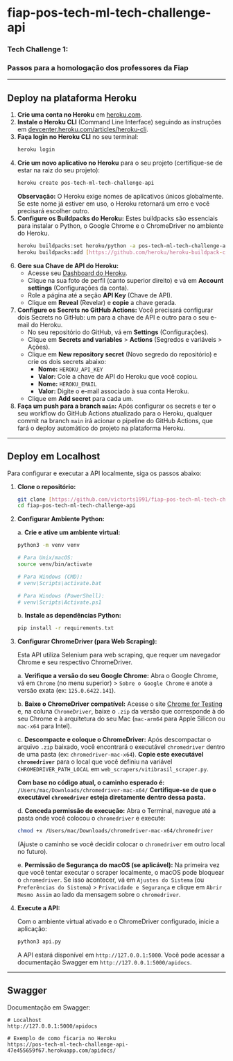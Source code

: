 # fiap-pos-tech-ml-tech-challenge-api

### Tech Challenge 1:
### Passos para a homologação dos professores da Fiap

---

## Deploy na plataforma Heroku

1.  **Crie uma conta no Heroku** em [heroku.com](https://www.heroku.com/).
2.  **Instale o Heroku CLI** (Command Line Interface) seguindo as instruções em [devcenter.heroku.com/articles/heroku-cli](https://devcenter.heroku.com/articles/heroku-cli).
3.  **Faça login no Heroku CLI** no seu terminal:
    ```bash
    heroku login
    ```
4.  **Crie um novo aplicativo no Heroku** para o seu projeto (certifique-se de estar na raiz do seu projeto):
    ```bash
    heroku create pos-tech-ml-tech-challenge-api
    ```
    **Observação:** O Heroku exige nomes de aplicativos únicos globalmente. Se este nome já estiver em uso, o Heroku retornará um erro e você precisará escolher outro.
5.  **Configure os Buildpacks do Heroku:**
    Estes buildpacks são essenciais para instalar o Python, o Google Chrome e o ChromeDriver no ambiente do Heroku.
    ```bash
    heroku buildpacks:set heroku/python -a pos-tech-ml-tech-challenge-api
    heroku buildpacks:add [https://github.com/heroku/heroku-buildpack-chrome-for-testing](https://github.com/heroku/heroku-buildpack-chrome-for-testing) -a pos-tech-ml-tech-challenge-api
    ```
6.  **Gere sua Chave de API do Heroku:**
    * Acesse seu [Dashboard do Heroku](https://dashboard.heroku.com/).
    * Clique na sua foto de perfil (canto superior direito) e vá em **Account settings** (Configurações da conta).
    * Role a página até a seção **API Key** (Chave de API).
    * Clique em **Reveal** (Revelar) e **copie** a chave gerada.
7.  **Configure os Secrets no GitHub Actions:**
    Você precisará configurar dois Secrets no GitHub: um para a chave de API e outro para o seu e-mail do Heroku.
    * No seu repositório do GitHub, vá em **Settings** (Configurações).
    * Clique em **Secrets and variables** > **Actions** (Segredos e variáveis > Ações).
    * Clique em **New repository secret** (Novo segredo do repositório) e crie os dois secrets abaixo:
        * **Nome:** `HEROKU_API_KEY`
        * **Valor:** Cole a chave de API do Heroku que você copiou.
        * **Nome:** `HEROKU_EMAIL`
        * **Valor:** Digite o e-mail associado à sua conta Heroku.
    * Clique em **Add secret** para cada um.
8.  **Faça um push para a branch `main`:**
    Após configurar os secrets e ter o seu workflow do GitHub Actions atualizado para o Heroku, qualquer commit na branch `main` irá acionar o pipeline do GitHub Actions, que fará o deploy automático do projeto na plataforma Heroku.

---

## Deploy em Localhost

Para configurar e executar a API localmente, siga os passos abaixo:

1.  **Clone o repositório:**

    ```bash
    git clone [https://github.com/victorts1991/fiap-pos-tech-ml-tech-challenge-api.git](https://github.com/victorts1991/fiap-pos-tech-ml-tech-challenge-api.git)
    cd fiap-pos-tech-ml-tech-challenge-api
    ```

2.  **Configurar Ambiente Python:**

    a. **Crie e ative um ambiente virtual:**

    ```bash
    python3 -m venv venv

    # Para Unix/macOS:
    source venv/bin/activate

    # Para Windows (CMD):
    # venv\Scripts\activate.bat

    # Para Windows (PowerShell):
    # venv\Scripts\Activate.ps1
    ```

    b. **Instale as dependências Python:**

    ```bash
    pip install -r requirements.txt
    ```

3.  **Configurar ChromeDriver (para Web Scraping):**

    Esta API utiliza Selenium para web scraping, que requer um navegador Chrome e seu respectivo ChromeDriver.

    a. **Verifique a versão do seu Google Chrome:**
       Abra o Google Chrome, vá em `Chrome` (no menu superior) > `Sobre o Google Chrome` e anote a versão exata (ex: `125.0.6422.141`).

    b. **Baixe o ChromeDriver compatível:**
       Acesse o site [Chrome for Testing](https://googlechromelabs.github.io/chrome-for-testing/) e, na coluna `ChromeDriver`, baixe o `.zip` da versão que corresponde à do seu Chrome e à arquitetura do seu Mac (`mac-arm64` para Apple Silicon ou `mac-x64` para Intel).

    c. **Descompacte e coloque o ChromeDriver:**
       Após descompactar o arquivo `.zip` baixado, você encontrará o executável `chromedriver` dentro de uma pasta (ex: `chromedriver-mac-x64`). **Copie este executável `chromedriver`** para o local que você definiu na variável `CHROMEDRIVER_PATH_LOCAL` em `web_scrapers/vitibrasil_scraper.py`.

       **Com base no código atual, o caminho esperado é:** `/Users/mac/Downloads/chromedriver-mac-x64/`
       **Certifique-se de que o executável `chromedriver` esteja diretamente dentro dessa pasta.**

    d. **Conceda permissão de execução:**
       Abra o Terminal, navegue até a pasta onde você colocou o `chromedriver` e execute:

       ```bash
       chmod +x /Users/mac/Downloads/chromedriver-mac-x64/chromedriver
       ```
       (Ajuste o caminho se você decidir colocar o `chromedriver` em outro local no futuro).

    e. **Permissão de Segurança do macOS (se aplicável):**
       Na primeira vez que você tentar executar o scraper localmente, o macOS pode bloquear o `chromedriver`. Se isso acontecer, vá em `Ajustes do Sistema` (ou `Preferências do Sistema`) > `Privacidade e Segurança` e clique em `Abrir Mesmo Assim` ao lado da mensagem sobre o `chromedriver`.

4.  **Execute a API:**

    Com o ambiente virtual ativado e o ChromeDriver configurado, inicie a aplicação:

    ```bash
    python3 api.py
    ```

    A API estará disponível em `http://127.0.0.1:5000`. Você pode acessar a documentação Swagger em `http://127.0.0.1:5000/apidocs`.

---

## Swagger

Documentação em Swagger:

```
# Localhost
http://127.0.0.1:5000/apidocs

# Exemplo de como ficaria no Heroku
https://pos-tech-ml-tech-challenge-api-47e455659f67.herokuapp.com/apidocs/
```
